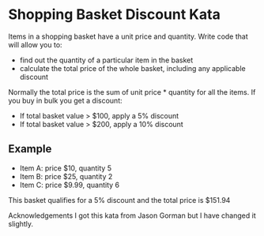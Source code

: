 # Shopping Basket Discount Kata
Items in a shopping basket have a unit price and quantity. Write code that will allow you to:

- find out the quantity of a particular item in the basket
- calculate the total price of the whole basket, including any applicable discount

Normally the total price is the sum of unit price * quantity for all the items. If you buy in bulk you get a discount:

- If total basket value > $100, apply a 5% discount
- If total basket value > $200, apply a 10% discount
 
## Example
- Item A: price $10, quantity 5
- Item B: price $25, quantity 2
- Item C: price $9.99, quantity 6
 
This basket qualifies for a 5% discount and the total price is $151.94

Acknowledgements
I got this kata from Jason Gorman but I have changed it slightly.